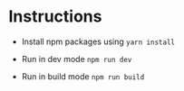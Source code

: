 # Instructions

- Install npm packages using `yarn install`

- Run in dev mode
    `npm run dev`

- Run in build mode
    `npm run build`
